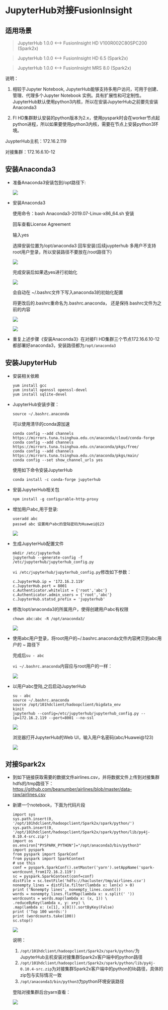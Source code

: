 # JupyterHub对接FusionInsight

## 适用场景

> JupyterHub 1.0.0 <--> FusionInsight HD V100R002C80SPC200 (Spark2x)

> JupyterHub 1.0.0 <--> FusionInsight HD 6.5 (Spark2x)

> JupyterHub 1.0.0 <--> FusionInsight MRS 8.0 (Spark2x)

说明：
1.  相较于Jupyter Notebook, JupyterHub能够支持多用户访问，可用于创建、管理、代理多个Jupyter Notebook 实例。具有扩展性和可定制性。JupyterHub默认使用python3内核，所以在安装JupyterHub之前要先安装Anaconda3

2.  FI HD集群默认安装的python版本为2.x，使用pyspark时会在worker节点起python进程，所以如果要使用python3内核，需要在节点上安装python3环境。

JuypterHub主机：172.16.2.119

对接集群：172.16.6.10-12

## 安装Anaconda3

- 准备Anaconda3安装包到/opt路径下:

  ![](assets/JupyterHub/markdown-img-paste-20191022164441650.png)

- 安装Anaconda3

  使用命令：bash Anaconda3-2019.07-Linux-x86_64.sh 安装

  回车查看License Agreement

  输入yes

  选择安装位置为/opt/anaconda3 回车安装(后续juypterhub 多用户不支持root用户登录，所以安装路径不要放在/root路径下)

  ![](assets/JupyterHub/markdown-img-paste-20191022164601738.png)

  完成安装后如果选yes进行初始化

  ![](assets/JupyterHub/markdown-img-paste-20191022164751868.png)

  会自动在 ~/.bashrc文件下写入anaconda3的初始化配置

  将更改后的.bashrc重命名为.bashrc.anaconda， 还是保持.bashrc文件为之前的内容

  ![](assets/JupyterHub/markdown-img-paste-20191022164818152.png)

  ![](assets/JupyterHub/markdown-img-paste-20191022164824211.png)

- 重复上述步骤《安装Anaconda3》在对接FI HD集群三个节点172.16.6.10-12都部署好anaconda3，安装路径都为`/opt/anaconda3`

## 安装JupyterHub

- 安装相关依赖
  ```
  yum install gcc
  yum install openssl openssl-devel
  yum install sqlite-devel
  ```
- JupyterHub安装步骤：

  `source ~/.bashrc.anaconda`

  可以使用清华的conda源加速
  ```
  conda config --add channels https://mirrors.tuna.tsinghua.edu.cn/anaconda/cloud/conda-forge  
  conda config --add channels https://mirrors.tuna.tsinghua.edu.cn/anaconda/pkgs/free/  
  conda config --add channels https://mirrors.tuna.tsinghua.edu.cn/anaconda/pkgs/main/  
  conda config --set show_channel_urls yes  
  ```

  使用如下命令安装JupyterHub

  `conda install -c conda-forge jupyterhub`

- 安装JupyterHub相关包

  `npm install -g configurable-http-proxy`

- 增加用户abc,用于登录:
  ```
  useradd abc
  passwd abc 设置用户abc的登陆密码为Huawei@123
  ```

  ![](assets/JupyterHub/markdown-img-paste-20191022165700389.png)

- 生成JupyterHub配置文件
  ```
  mkdir /etc/jupyterhub
  jupyterhub --generate-config -f /etc/jupyterhub/jupyterhub_config.py
  ```

  `vi /etc/jupyterhub/jupyterhub_config.py`修改如下参数：

  ```
  c.JupyterHub.ip = '172.16.2.119'
  c.JupyterHub.port = 8001
  c.Authenticator.whitelist = {'root','abc'}
  c.Authenticator.admin_users = {'root','abc'}
  c.JupyterHub.statsd_prefix = 'jupyterhub'
  ```
- 修改/opt/anaconda3的所属用户，使得创建用户abc有权限

  `chown abc:abc -R /opt/anaconda3/`

  ![](assets/JupyterHub/markdown-img-paste-20191022165857390.png)

- 使用abc用户登录，将root用户的~/.bashrc.anaconda文件内容拷贝到abc用户的 ~ 路径下

  完成后`su - abc`

  `vi ~/.bashrc.anaconda`内容应与root用户的一样：

  ![](assets/JupyterHub/markdown-img-paste-20191022170236554.png)

- 以用户abc登陆,之后启动JupyterHub
  ```
  su - abc
  source ~/.bashrc.anaconda
  source /opt/101hdclient/hadoopclient/bigdata_env
  kinit
  jupyterhub --config=/etc/jupyterhub/jupyterhub_config.py --ip=172.16.2.119 --port=8001 --no-ssl
  ```

  ![](assets/JupyterHub/markdown-img-paste-20191022170402550.png)

  浏览器打开JupyterHub的Web UI，输入用户名密码(abc/Huawei@123)

  ![](assets/JupyterHub/markdown-img-paste-20191022170520358.png)


## 对接Spark2x

- 到如下链接获取需要的数据文件airlines.csv，并将数据文件上传到对接集群hdfs的/tmp路径下： https://github.com/beanumber/airlines/blob/master/data-raw/airlines.csv

- 新建一个notebook，下面为代码片段

  ```
  import sys
  sys.path.insert(0, '/opt/101hdclient/hadoopclient/Spark2x/spark/python/')
  sys.path.insert(0, '/opt/101hdclient/hadoopclient/Spark2x/spark/python/lib/py4j-0.10.4-src.zip')
  import os
  os.environ["PYSPARK_PYTHON"]="/opt/anaconda3/bin/python3"
  import pyspark
  from pyspark import SparkConf
  from pyspark import SparkContext
  # use this
  conf = pyspark.SparkConf().setMaster('yarn').setAppName('spark-wordcount_from172.16.2.119')
  sc = pyspark.SparkContext(conf=conf)
  distFile = sc.textFile('hdfs://hacluster/tmp/airlines.csv')
  nonempty_lines = distFile.filter(lambda x: len(x) > 0)
  print ('Nonempty lines', nonempty_lines.count())
  words = nonempty_lines.flatMap(lambda x: x.split(' '))
  wordcounts = words.map(lambda x: (x, 1)) \
  .reduceByKey(lambda x, y: x+y) \
  .map(lambda x: (x[1], x[0])).sortByKey(False)
  print ('Top 100 words:')
  print (wordcounts.take(100))
  sc.stop()
  ```

  ![](assets/JupyterHub/markdown-img-paste-20191022172751928.png)

  说明：
  1.  `/opt/101hdclient/hadoopclient/Spark2x/spark/python/`为JupyterHub主机安装对接集群Spark2x客户端中的python路径
  2.  `/opt/101hdclient/hadoopclient/Spark2x/spark/python/lib/py4j-0.10.4-src.zip`为对接集群Spark2x客户端中的python的lib路径，具体的zip包与实际情况一致
  3.  `/opt/anaconda3/bin/python3`为python环境安装路径


  登陆对接集群后台yarn查看：

  ![](assets/JupyterHub/markdown-img-paste-2019102217280510.png)
